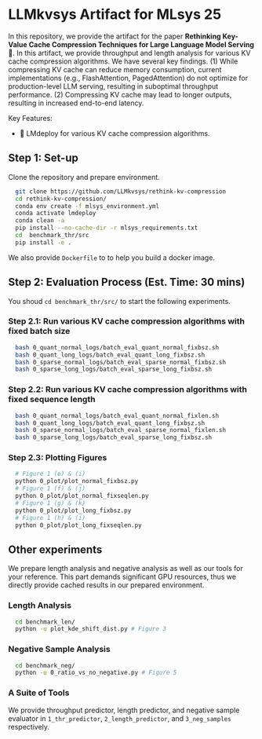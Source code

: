 # LLMkvsys Artifact for MLsys 25

In this repository, we provide the artifact for the paper **Rethinking Key-Value Cache Compression Techniques for Large Language Model Serving** 🚀.
In this artifact, we provide throughput and length analysis for various KV cache compression algorithms. We have several key findings. (1) While compressing KV cache can reduce memory consumption, current implementations (e.g., FlashAttention, PagedAttention) do not optimize for production-level LLM serving, resulting in suboptimal throughput performance. (2) Compressing KV cache may lead to longer outputs, resulting in increased end-to-end latency.


Key Features:
- 🚀 LMdeploy for various KV cache compression algorithms.


## Step 1: Set-up

Clone the repository and prepare environment. 

```bash
  git clone https://github.com/LLMkvsys/rethink-kv-compression
  cd rethink-kv-compression/
  conda env create -f mlsys_environment.yml
  conda activate lmdeploy
  conda clean -a
  pip install --no-cache-dir -r mlsys_requirements.txt
  cd  benchmark_thr/src
  pip install -e . 
```
 We also provide ``Dockerfile`` to to help you build a docker image. 


## Step 2: Evaluation Process (Est. Time: 30 mins)
You shoud ``cd benchmark_thr/src/`` to start the following experiments. 

### Step 2.1: Run various KV cache compression algorithms with fixed batch size 
```bash
  bash 0_quant_normal_logs/batch_eval_quant_normal_fixbsz.sh
  bash 0_quant_long_logs/batch_eval_quant_long_fixbsz.sh
  bash 0_sparse_normal_logs/batch_eval_sparse_normal_fixbsz.sh
  bash 0_sparse_long_logs/batch_eval_sparse_long_fixbsz.sh
```


### Step 2.2: Run various KV cache compression algorithms with fixed sequence length
```bash
  bash 0_quant_normal_logs/batch_eval_quant_normal_fixlen.sh
  bash 0_quant_long_logs/batch_eval_quant_long_fixbsz.sh
  bash 0_sparse_normal_logs/batch_eval_sparse_normal_fixlen.sh
  bash 0_sparse_long_logs/batch_eval_sparse_long_fixbsz.sh
```

### Step 2.3: Plotting Figures 
```bash
  # Figure 1 (e) & (i)
  python 0_plot/plot_normal_fixbsz.py
  # Figure 1 (f) & (j)
  python 0_plot/plot_normal_fixseqlen.py 
  # Figure 1 (g) & (k)
  python 0_plot/plot_long_fixbsz.py 
  # Figure 1 (h) & (i)
  python 0_plot/plot_long_fixseqlen.py 
```



## Other experiments 
We prepare length analysis and negative analysis as well as our tools for your reference. This part demands significant GPU resources, thus we directly provide cached results in our prepared environment. 
###  Length Analysis 
```bash
  cd benchmark_len/
  python -u plot_kde_shift_dist.py # Figure 3 
```


###  Negative Sample Analysis 
```bash
  cd benchmark_neg/
  python -u 0_ratio_vs_no_negative.py # Figure 5 
```

### A Suite of Tools 
We provide throughput predictor, length predictor, and negative sample evaluator in ``1_thr_predictor``, ``2_length_predictor``, and ``3_neg_samples`` respectively. 
